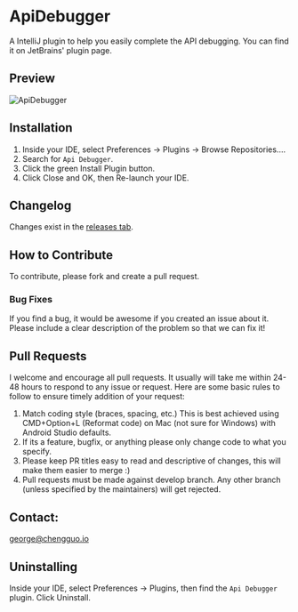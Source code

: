 # ApiDebugger

A IntelliJ plugin to help you easily complete the API debugging. You can find it on JetBrains' plugin page.

## Preview

![ApiDebugger](https://github.com/FingerArt/ApiDebugger/blob/master/screenshot/v2.0.0.gif?raw=true)

## Installation

1. Inside your IDE, select Preferences -> Plugins -> Browse Repositories....
2. Search for `Api Debugger`.
3. Click the green Install Plugin button.
4. Click Close and OK, then Re-launch your IDE.

## Changelog

Changes exist in the [releases tab](https://github.com/fingerart/ApiDebugger/releases).

## How to Contribute

To contribute, please fork and create a pull request.

### Bug Fixes

If you find a bug, it would be awesome if you created an issue about it. Please include a clear description of the problem so that we can fix it!

## Pull Requests

I welcome and encourage all pull requests. It usually will take me within 24-48 hours to respond to any issue or request. Here are some basic rules to follow to ensure timely addition of your request:

1. Match coding style (braces, spacing, etc.) This is best achieved using CMD+Option+L (Reformat code) on Mac (not sure for Windows) with Android Studio defaults.
2. If its a feature, bugfix, or anything please only change code to what you specify.
3. Please keep PR titles easy to read and descriptive of changes, this will make them easier to merge :)
4. Pull requests must be made against develop branch. Any other branch (unless specified by the maintainers) will get rejected.

## Contact:
george@chengguo.io

## Uninstalling

Inside your IDE, select Preferences -> Plugins, then find the `Api Debugger` plugin. Click Uninstall.

